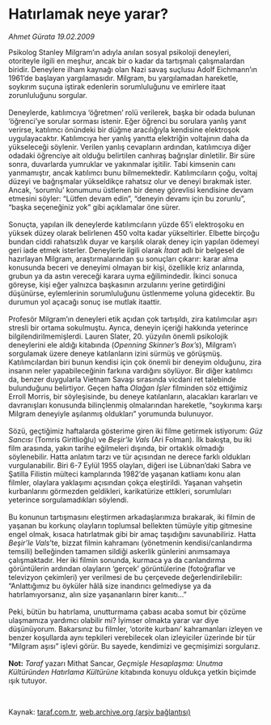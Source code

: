 # Hatırlamak neye yarar?

*Ahmet Gürata 19.02.2009*

<div class="taraf_structure_2col_1zq">
<div class="margen_n">



 <p>Psikolog Stanley Milgram’ın adıyla anılan sosyal psikoloji deneyleri, otoriteyle ilgili en meşhur, ancak bir o kadar da tartışmalı çalışmalardan biridir. Deneylere ilham kaynağı olan Nazi savaş suçlusu Adolf Eichmann’ın 1961’de başlayan yargılamasıdır. Milgram, bu yargılamadan hareketle, soykırım suçuna iştirak edenlerin sorumluluğunu ve emirlere itaat zorunluluğunu sorgular. <br/><br/>Deneylerde, katılımcıya ‘öğretmen’ rolü verilerek, başka bir odada bulunan ‘öğrenci’ye sorular sorması istenir. Eğer öğrenci bu sorulara yanlış yanıt verirse, katılımcı önündeki bir düğme aracılığıyla kendisine elektroşok uygulayacaktır. Katılımcıya her yanlış yanıtta elektriğin voltajının daha da yükseleceği söylenir. Verilen yanlış cevapların ardından, katılımcıya diğer odadaki öğrenciye ait olduğu belirtilen canhıraş bağrışlar dinletilir. Bir süre sonra, duvarlarda yumruklar ve yakınmalar işitilir. Tabi kimsenin canı yanmamıştır, ancak katılımcı bunu bilmemektedir. Katılımcıların çoğu, voltaj düzeyi ve bağrışmalar yükseldikçe rahatsız olur ve deneyi bırakmak ister. Ancak, ‘sorumlu’ konumunu üstlenen bir deney görevlisi kendisine devam etmesini söyler: “Lütfen devam edin”, “deneyin devamı için bu zorunlu”, “başka seçeneğiniz yok” gibi açıklamalar öne sürer. <br/><br/>Sonuçta, yapılan ilk deneylerde katılımcıların yüzde 65’i elektroşoku en yüksek düzey olarak belirlenen 450 volta kadar yükseltirler. Elbette birçoğu bundan ciddi rahatsızlık duyar ve karşılık olarak deney için yapılan ödemeyi geri iade etmek isterler. Deneylerle ilgili olarak <i>İtaat</i> adlı bir belgesel de hazırlayan Milgram, araştırmalarından şu sonuçları çıkarır: karar alma konusunda beceri ve deneyimi olmayan bir kişi, özellikle kriz anlarında, grubun ya da astın vereceği karara uyma eğilimindedir. İkinci sonuca göreyse, kişi eğer yalnızca başkasının arzularını yerine getirdiğini düşünürse, eylemlerinin sorumluluğunu üstlenmeme yoluna gidecektir. Bu durumun yol açacağı sonuç ise mutlak itaattir. <br/><br/>Profesör Milgram’ın deneyleri etik açıdan çok tartışıldı, zira katılımcılar aşırı stresli bir ortama sokulmuştu. Ayrıca, deneyin içeriği hakkında yeterince bilgilendirilmemişlerdi. Lauren Slater, 20. yüzyılın önemli psikolojik deneylerini ele aldığı kitabında (<i>Openning Skinner’s Box’s</i>), Milgram’ı sorgulamak üzere deneye katılanların izini sürmüş ve görüşmüş. Katılımcılardan biri bunun kendisi için çok önemli bir deneyim olduğunu, zira insanın neler yapabileceğinin farkına vardığını söylüyor. Bir diğer katılımcı da, benzer duygularla Vietnam Savaşı sırasında vicdani ret talebinde bulunduğunu belirtiyor. Geçen hafta <i>Olağan İşler</i> filminden söz ettiğimiz Erroll Morris, bir söyleşisinde, bu deneye katılanların, alacakları kararları ve davranışları konusunda bilinçlenmiş olmalarından hareketle, “soykırıma karşı Milgram deneyiyle aşılanmış oldukları” yorumunda bulunuyor. <br/><br/>Sözü, geçtiğimiz haftalarda gösterime giren iki filme getirmek istiyorum: <i>Güz Sancısı</i> (Tomris Giritlioğlu) ve <i>Beşir’le Vals</i> (Ari Folman). İlk bakışta, bu iki film arasında, yakın tarihe eğilmeleri dışında, bir ortaklık olmadığı söylenebilir. Hatta anlatım tarzı ve tür açısından ne derece farklı oldukları vurgulanabilir. Biri 6-7 Eylül 1955 olayları, diğeri ise Lübnan’daki Sabra ve Şatilla Filistin mülteci kamplarında 1982’de yaşanan katliamı konu alan filmler, olaylara yaklaşımı açısından çokça eleştirildi. Yaşanan vahşetin kurbanlarını görmezden geldikleri, karikatürize ettikleri, sorumluları yeterince sorgulamadıkları söylendi. <br/><br/>Bu konunun tartışmasını eleştirmen arkadaşlarımıza bırakarak, iki filmin de yaşanan bu korkunç olayların toplumsal bellekten tümüyle yitip gitmesine engel olmak, kısaca hatırlatmak gibi bir amaç taşıdığını savunabiliriz. Hatta <i>Beşir’le Vals</i>’te, bizzat filmin kahramanı (yönetmenin kendisi/canlandırma temsili) belleğinden tamamen sildiği askerlik günlerini anımsamaya çalışmaktadır. Her iki filmin sonunda, kurmaca ya da canlandırma görüntülerin ardından olayların ‘gerçek’ görüntülerine (fotoğraflar ve televizyon çekimleri) yer verilmesi de bu çerçevede değerlendirilebilir: “Anlattığımız bu öyküler hâlâ size inandırıcı gelmediyse ya da hatırlamıyorsanız, alın size yaşananların birer kanıtı...” <br/><br/>Peki, bütün bu hatırlama, unutturmama çabası acaba somut bir çözüme ulaşmamıza yardımcı olabilir mi? İyimser olmakta yarar var diye düşünüyorum. Bakarsınız bu filmler, ‘otorite kurbanı’ kahramanları izleyen ve benzer koşullarda aynı tepkileri verebilecek olan izleyiciler üzerinde bir tür “Milgram aşısı” işlevi görür. Bu sayede, kendimizi ve geçmişimizi sorgularız. <b><br/><br/>Not:</b> <i>Taraf</i> yazarı Mithat Sancar, <i>Geçmişle Hesaplaşma: Unutma Kültüründen Hatırlama Kültürüne</i> kitabında konuyu oldukça yetkin biçimde ışık tutuyor. </p>

<br/>


<div id="taraf_not">
</div>

</div>


</div>

Kaynak: [taraf.com.tr](http://www.taraf.com.tr:80/makale/4101.htm), [web.archive.org (arşiv bağlantısı)](http://web.archive.org/web/20090427233138/http://www.taraf.com.tr:80/makale/4101.htm)
